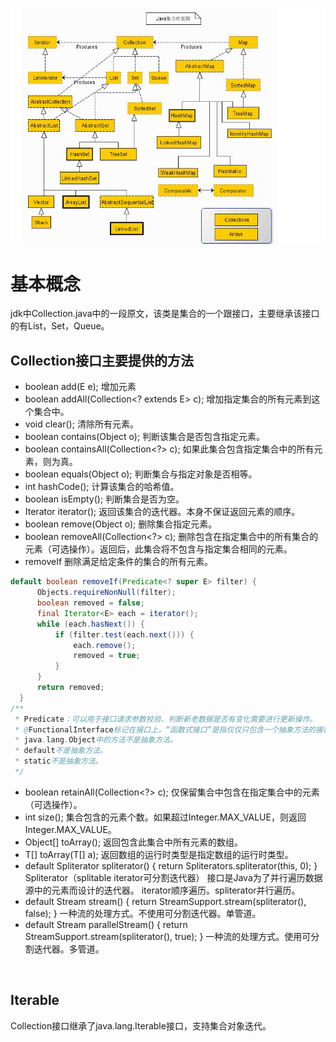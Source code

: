 ![Image text](https://github.com/IceDarron/Source-code-Encyclopedia/blob/master/Image/jdk_collection.png)

# 基本概念
jdk中Collection.java中的一段原文，该类是集合的一个跟接口，主要继承该接口的有List，Set，Queue。

## Collection接口主要提供的方法

+ boolean add(E e); 增加元素
+ boolean addAll(Collection<? extends E> c); 增加指定集合的所有元素到这个集合中。
+ void clear(); 清除所有元素。
+ boolean contains(Object o); 判断该集合是否包含指定元素。
+ boolean containsAll(Collection<?> c); 如果此集合包含指定集合中的所有元素，则为真。
+ boolean equals(Object o); 判断集合与指定对象是否相等。
+ int hashCode(); 计算该集合的哈希值。
+ boolean isEmpty(); 判断集合是否为空。
+ Iterator<E> iterator(); 返回该集合的迭代器。本身不保证返回元素的顺序。
+ boolean remove(Object o); 删除集合指定元素。
+ boolean removeAll(Collection<?> c); 删除包含在指定集合中的所有集合的元素（可选操作）。返回后，此集合将不包含与指定集合相同的元素。
+ removeIf 删除满足给定条件的集合的所有元素。
```java
default boolean removeIf(Predicate<? super E> filter) {
      Objects.requireNonNull(filter);
      boolean removed = false;
      final Iterator<E> each = iterator();
      while (each.hasNext()) {
          if (filter.test(each.next())) {
              each.remove();
              removed = true;
          }
      }
      return removed;
  }
/**
 * Predicate：可以用于接口请求参数校验、判断新老数据是否有变化需要进行更新操作。
 * @FunctionalInterface标记在接口上，“函数式接口”是指仅仅只包含一个抽象方法的接口。
 * java.lang.Object中的方法不是抽象方法。
 * default不是抽象方法。
 * static不是抽象方法。
 */
```
+ boolean retainAll(Collection<?> c); 仅保留集合中包含在指定集合中的元素（可选操作）。
+ int size(); 集合包含的元素个数。如果超过Integer.MAX_VALUE，则返回Integer.MAX_VALUE。
+ Object[] toArray(); 返回包含此集合中所有元素的数组。
+ <T> T[] toArray(T[] a); 返回数组的运行时类型是指定数组的运行时类型。
+ default Spliterator<E> spliterator() { return Spliterators.spliterator(this, 0); } Spliterator（splitable iterator可分割迭代器）
                                                                                   接口是Java为了并行遍历数据源中的元素而设计的迭代器。
                                                                                   iterator顺序遍历。spliterator并行遍历。
+ default Stream<E> stream() { return StreamSupport.stream(spliterator(), false); } 一种流的处理方式。不使用可分割迭代器。单管道。
+ default Stream<E> parallelStream() { return StreamSupport.stream(spliterator(), true); } 一种流的处理方式。使用可分割迭代器。多管道。
  
  
## Iterable 
Collection接口继承了java.lang.Iterable接口，支持集合对象迭代。



